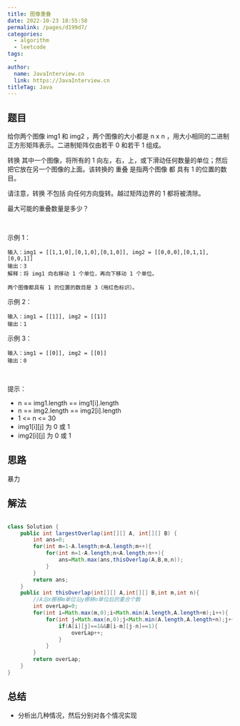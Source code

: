 ```yaml
---
title: 图像重叠
date: 2022-10-23 18:55:58
permalink: /pages/d199d7/
categories:
  - algorithm
  - leetcode
tags:
  - 
author: 
  name: JavaInterview.cn
  link: https://JavaInterview.cn
titleTag: Java
---
```



## 题目

给你两个图像 img1 和 img2 ，两个图像的大小都是 n x n ，用大小相同的二进制正方形矩阵表示。二进制矩阵仅由若干 0 和若干 1 组成。

转换 其中一个图像，将所有的 1 向左，右，上，或下滑动任何数量的单位；然后把它放在另一个图像的上面。该转换的 重叠 是指两个图像 都 具有 1 的位置的数目。

请注意，转换 不包括 向任何方向旋转。越过矩阵边界的 1 都将被清除。

最大可能的重叠数量是多少？

 

示例 1：


    输入：img1 = [[1,1,0],[0,1,0],[0,1,0]], img2 = [[0,0,0],[0,1,1],[0,0,1]]
    输出：3
    解释：将 img1 向右移动 1 个单位，再向下移动 1 个单位。
    
    两个图像都具有 1 的位置的数目是 3（用红色标识）。

示例 2：

    输入：img1 = [[1]], img2 = [[1]]
    输出：1
示例 3：

    输入：img1 = [[0]], img2 = [[0]]
    输出：0
 

提示：

- n == img1.length == img1[i].length
- n == img2.length == img2[i].length
- 1 <= n <= 30
- img1[i][j] 为 0 或 1
- img2[i][j] 为 0 或 1


## 思路

暴力

## 解法
```java

class Solution {
    public int largestOverlap(int[][] A, int[][] B) {
        int ans=0;
        for(int m=1-A.length;m<A.length;m++){
            for(int n=1-A.length;n<A.length;n++){
                ans=Math.max(ans,thisOverlap(A,B,m,n));
            }
        }
        return ans;
    }
    public int thisOverlap(int[][] A,int[][] B,int m,int n){
        //A沿x挪移m单位沿y挪移n单位后的重合个数
        int overLap=0;
        for(int i=Math.max(m,0);i<Math.min(A.length,A.length+m);i++){
            for(int j=Math.max(n,0);j<Math.min(A.length,A.length+n);j++){
                if(A[i][j]==1&&B[i-m][j-n]==1){
                    overLap++;
                }
            }
        }
        return overLap;
    }
}
```

## 总结

- 分析出几种情况，然后分别对各个情况实现 
